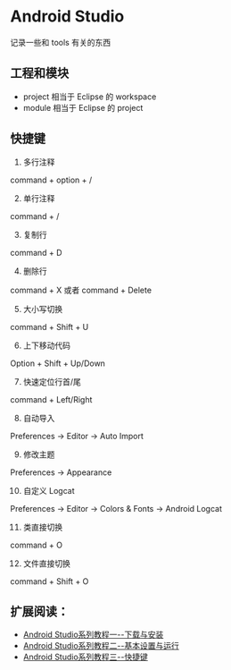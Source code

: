 # Android Studio 
记录一些和 tools 有关的东西

## 工程和模块

* project 相当于 Eclipse 的 workspace
* module 相当于 Eclipse 的 project


## 快捷键

1. 多行注释

command + option + /

2. 单行注释

command + /

3. 复制行

command + D

4. 删除行

command + X 或者 command + Delete

5. 大小写切换

command + Shift + U

6. 上下移动代码

Option + Shift + Up/Down

7. 快速定位行首/尾

command + Left/Right

8. 自动导入

Preferences -> Editor -> Auto Import 

9. 修改主题

Preferences -> Appearance 

10. 自定义 Logcat

Preferences -> Editor -> Colors & Fonts -> Android Logcat

11. 类直接切换

command + O

12. 文件直接切换

command + Shift + O

## 扩展阅读：

* [Android Studio系列教程一--下载与安装](http://stormzhang.com/devtools/2014/11/25/android-studio-tutorial1/)
* [Android Studio系列教程二--基本设置与运行](http://stormzhang.com/devtools/2014/11/28/android-studio-tutorial2/)
* [Android Studio系列教程三--快捷键](http://stormzhang.com/devtools/2014/12/09/android-studio-tutorial3/)